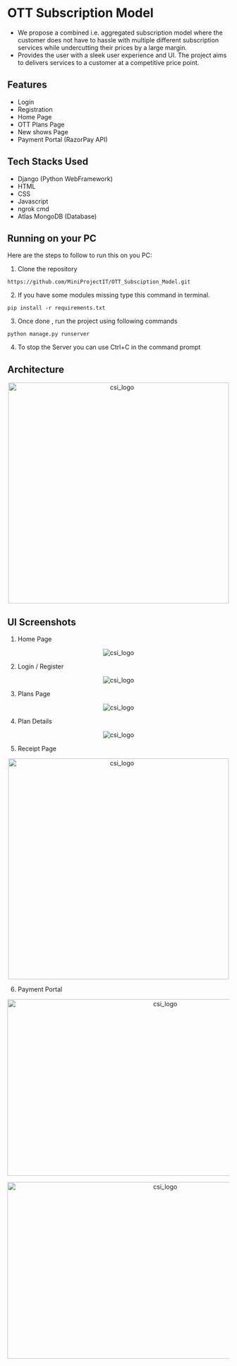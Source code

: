 # OTT Subscription Model

- We propose a combined i.e. aggregated subscription model where the customer does not have to hassle with multiple different subscription services while undercutting their prices by a large margin.
- Provides the user with a sleek user experience and UI. The project aims to delivers services to a customer at a competitive price point.

## Features

- Login
- Registration
- Home Page
- OTT Plans Page
- New shows Page
- Payment Portal (RazorPay API)



## Tech Stacks Used

- Django (Python WebFramework)
- HTML
- CSS
- Javascript
- ngrok cmd
- Atlas MongoDB (Database)

## Running on your PC
Here are the steps to follow to run this on you PC:

1. Clone the repository
```
https://github.com/MiniProjectIT/OTT_Subsciption_Model.git
```

2. If you have some modules missing type this command in terminal.
```
pip install -r requirements.txt
```

3. Once done , run the project using following commands
```
python manage.py runserver
```

4. To stop the Server you can use Ctrl+C  in the command prompt

## Architecture
<p align="center">
  <a href="/">
    <img src="https://user-images.githubusercontent.com/83024561/197261904-7c925dfd-e6ca-4eb8-98ad-fb48ccfef386.png"
         alt="csi_logo" width="500" height="500">
  </a>
</p>



## UI Screenshots

1. Home Page
<p align="center">
  <img src="https://user-images.githubusercontent.com/83024561/197262380-0049a0e0-5b4a-4f65-81e3-01c72d6f8769.png"
         alt="csi_logo">
</p>

2. Login / Register
<p align="center">
  <img src="https://user-images.githubusercontent.com/83024561/197262568-1be88149-409f-412b-8a07-2c61e80b3ae0.png"
         alt="csi_logo">
</p>


3. Plans Page
<p align="center">
  <img src="https://user-images.githubusercontent.com/83024561/197262698-84097b4e-8bdb-444f-8346-3d28940f0cca.png"
         alt="csi_logo">
</p>


4. Plan Details
<p align="center">
  <img src="https://user-images.githubusercontent.com/83024561/197262777-9f3ffa17-bb39-4009-9cf4-4459afee62de.png"
         alt="csi_logo">
</p>

5. Receipt Page
<p align="center">
  <img src="https://user-images.githubusercontent.com/83024561/197262882-02ca90ea-5931-4dc5-8d8b-c910eb9d6b20.png"
         alt="csi_logo" width="500" height="500">
</p>

6. Payment Portal 

<p align="center">
  <img src="https://user-images.githubusercontent.com/83024561/197263197-d147d98f-e3c1-4669-a398-a37b0cdcd2b6.png"
         alt="csi_logo" width="700" height="400">
</p>

<p align="center">
  <img src="https://user-images.githubusercontent.com/83024561/197263556-f6ef183c-4886-4e4d-a291-dcfdf6c22a77.png"
         alt="csi_logo" width="700" height="400">
</p>
